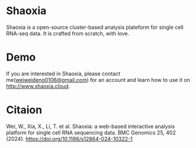 # Shaoxia
Shaoxia is a open-source cluster-based analysis plateform for single cell RNA-seq data.  It is crafted from scratch, with love.

# Demo
If you are interested in Shaoxia, please contact me(weiweideng0106@gmail.com) for an account and learn how to use it on http://www.shaoxia.cloud. 

# Citaion
Wei, W., Xia, X., Li, T. et al. Shaoxia: a web-based interactive analysis platform for single cell RNA sequencing data. BMC Genomics 25, 402 (2024). https://doi.org/10.1186/s12864-024-10322-1


